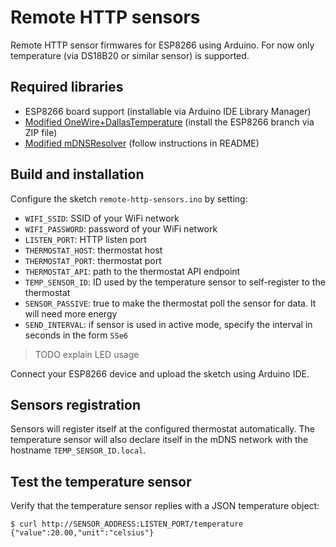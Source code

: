 Remote HTTP sensors
===================

Remote HTTP sensor firmwares for ESP8266 using Arduino. For now only
temperature (via DS18B20 or similar sensor) is supported.

## Required libraries

* ESP8266 board support (installable via Arduino IDE Library Manager)
* [Modified OneWire+DallasTemperature](https://github.com/daniele-athome/OneWireNoResistor) (install the ESP8266 branch via ZIP file)
* [Modified mDNSResolver](https://github.com/daniele-athome/mDNSResolver) (follow instructions in README)

## Build and installation

Configure the sketch `remote-http-sensors.ino` by setting:

* `WIFI_SSID`: SSID of your WiFi network
* `WIFI_PASSWORD`: password of your WiFi network
* `LISTEN_PORT`: HTTP listen port
* `THERMOSTAT_HOST`: thermostat host
* `THERMOSTAT_PORT`: thermostat port
* `THERMOSTAT_API`: path to the thermostat API endpoint
* `TEMP_SENSOR_ID`: ID used by the temperature sensor to self-register to the thermostat
* `SENSOR_PASSIVE`: true to make the thermostat poll the sensor for data. It will need more energy
* `SEND_INTERVAL`: if sensor is used in active mode, specify the interval in seconds in the form `SSe6` 

> TODO explain LED usage

Connect your ESP8266 device and upload the sketch using Arduino IDE.

## Sensors registration

Sensors will register itself at the configured thermostat automatically.
The temperature sensor will also declare itself in the mDNS network with the hostname
`TEMP_SENSOR_ID.local`.

## Test the temperature sensor

Verify that the temperature sensor replies with a JSON temperature object:

```
$ curl http://SENSOR_ADDRESS:LISTEN_PORT/temperature
{"value":20.00,"unit":"celsius"}
```
